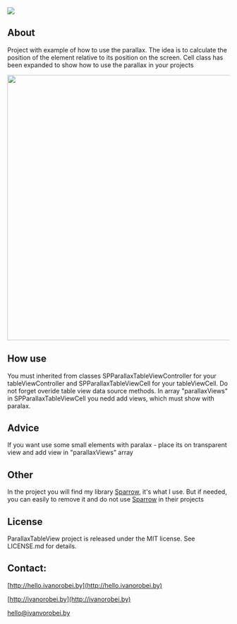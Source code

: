 <img src="https://raw.githubusercontent.com/IvanVorobei/ParallaxTableView/master/resources/paralax-table-view - animated baner.gif">

## About
Project with example of how to use the parallax. The idea is to calculate the position of the element relative to its position on the screen. Cell class has been expanded to show how to use the parallax in your projects

<img src="https://raw.githubusercontent.com/IvanVorobei/ParallaxTableView/master/resources/paralax-table-view - preview animated baner.gif" width="600">

## How use
You must inherited from classes SPParallaxTableViewController for your tableViewController and SPParallaxTableViewCell for your tableViewCell. Do not forget overide table view data source methods. In array "parallaxViews" in SPParallaxTableViewCell you nedd add views, which must show with paralax.

## Advice
If you want use some small elements with paralax - place its on transparent view and add view in "parallaxViews" array


## Other
In the project you will find my library [Sparrow](https://github.com/IvanVorobei/Sparrow), it's what I use. But if needed, you can easily to remove it and do not use [Sparrow](https://github.com/IvanVorobei/Sparrow) in their projects 

## License
ParallaxTableView project is released under the MIT license. See LICENSE.md for details.

## Contact:
 
[http://hello.ivanorobei.by](http://hello.ivanorobei.by)

[http://ivanorobei.by](http://ivanorobei.by)

hello@ivanvorobei.by
